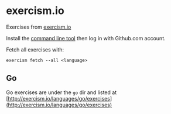 # exercism.io
Exercises from [exercism.io](http://exercism.io/)

Install the [command line tool](http://exercism.io/clients/cli) then log in with Github.com account.

Fetch all exercises with:
```
exercism fetch --all <language>
```

## Go

Go exercises are under the `go` dir and listed at [http://exercism.io/languages/go/exercises](http://exercism.io/languages/go/exercises)
